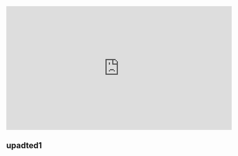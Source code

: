<iframe width="600" height="330" src="https://www.youtube.com/watch?v=bBPMBRbo4CE&t=520s" title="YouTube video player" frameborder="0" allow="accelerometer; autoplay; clipboard-write; encrypted-media; gyroscope; picture-in-picture" allowfullscreen></iframe>

## upadted1
